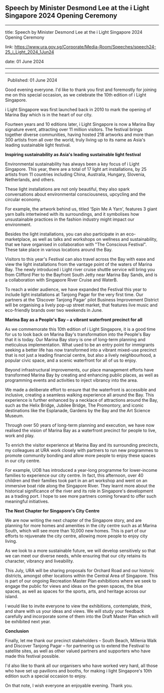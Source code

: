 ## Speech by Minister Desmond Lee at the i Light Singapore 2024 Opening Ceremony
---
title: Speech by Minister Desmond Lee at the i Light Singapore 2024 Opening Ceremony

link: https://www.ura.gov.sg/Corporate/Media-Room/Speeches/speech24-25_i_Light_2024_1Jun24

date: 01 June 2024

---

-----------------------------------------------------------------------------

  Published: 01 June 2024

Good evening everyone. I'd like to thank you first and foremostly for joining me on this special occasion, as we celebrate the 10th edition of i Light Singapore.  
  
i Light Singapore was first launched back in 2010 to mark the opening of Marina Bay which is in the heart of our city.  
  
Fourteen years and 10 editions later, i Light Singapore is now a Marina Bay signature event, attracting over 11 million visitors. The festival brings together diverse communities, having hosted 218 artworks and more than 300 artists from all over the world, truly living up to its name as Asia's leading sustainable light festival.  
  
**Inspiring sustainability as Asia's leading sustainable light festival**  
  
Environmental sustainability has always been a key focus of i Light Singapore. This year, there are a total of 17 light art installations, by 25 artists from 11 countries including China, Australia, Hungary, Slovenia, Netherlands, and others.  
  
These light installations are not only beautiful, they also spark conversations about environmental consciousness, upcycling and the circular economy.  
  
For example, the artwork behind us, titled ‘Spin Me A Yarn', features 3 giant yarn balls intertwined with its surroundings, and it symbolises how unsustainable practices in the fashion industry might impact our environment.  
  
Besides the light installations, you can also participate in an eco-marketplace, as well as talks and workshops on wellness and sustainability, that we have organised in collaboration with "The Conscious Festival". These take place in various locations around the Bay.  
  
Visitors to this year's Festival can also travel across the Bay with ease and view the light installations from the vantage point of the waters of Marina Bay. The newly introduced i Light river cruise shuttle service will bring you from Clifford Pier to the Bayfront South Jetty near Marina Bay Sands, and is a collaboration with Singapore River Cruise and WaterB.  
  
To reach a wider audience, we have expanded the Festival this year to include light installations at Tanjong Pagar for the very first time. Our partners at the ‘Discover Tanjong Pagar' pilot Business Improvement District will be organising a lively pop-up street market, that features live music and eco-friendly brands over two weekends in June.  
  
**Marina Bay as a People's Bay – a vibrant waterfront precinct for all**  
  
As we commemorate this 10th edition of i Light Singapore, it is a good time for us to look back on Marina Bay's transformation into the People's Bay that it is today. Our Marina Bay story is one of long-term planning and meticulous implementation. What used to be an entry point for immigrants seeking a better life has now transformed into a vibrant mixed-use precinct that is not just a leading financial centre, but also a lively neighbourhood, a popular civic space, and a scenic waterfront for all of us to enjoy.  
  
Beyond infrastructural improvements, our place management efforts have transformed Marina Bay by creating and enhancing public places, as well as programming events and activities to inject vibrancy into the area.  
  
We made a deliberate effort to ensure that the waterfront is accessible and inclusive, creating a seamless walking experience all around the Bay. This experience is further enhanced by a necklace of attractions around the Bay, such as the Helix Bridge, Jubilee Bridge, The Promontory, and iconic destinations like the Esplanade, Gardens by the Bay and the Art Science Museum.  
  
Through over 50 years of long-term planning and execution, we have now realised the vision of Marina Bay as a waterfront precinct for people to live, work and play.  
  
To enrich the visitor experience at Marina Bay and its surrounding precincts, my colleagues at URA work closely with partners to run new programmes to promote community bonding and allow more people to enjoy these spaces in our city centre.  
  
For example, UOB has introduced a year-long programme for lower-income families to experience our city centre. In fact, this afternoon, over 40 children and their families took part in an art workshop and went on an immersive boat ride along the Singapore River. They learnt more about the historical significance of the river and its role in Singapore's development as a trading port. I hope to see more partners coming forward to offer such meaningful initiatives.  
  
**The Next Chapter for Singapore's City Centre**  
  
We are now writing the next chapter of the Singapore story, and are planning for more homes and amenities in the city centre such as at Marina South, which will see more than 10,000 new homes. This is part of our efforts to rejuvenate the city centre, allowing more people to enjoy city living.  
  
As we look to a more sustainable future, we will develop sensitively so that we can meet our diverse needs, while ensuring that our city retains its character, vibrancy and liveability.  
  
This July, URA will be sharing proposals for Orchard Road and our historic districts, amongst other locations within the Central Area of Singapore. This is part of our ongoing Recreation Master Plan exhibitions where we seek to engage the public for views and ideas on the green spaces, the blue spaces, as well as spaces for the sports, arts, and heritage across our island.  
  
I would like to invite everyone to view the exhibitions, contemplate, think, and share with us your ideas and views. We will study your feedback carefully and incorporate some of them into the Draft Master Plan which will be exhibited next year.  
  
**Conclusion**  
  
Finally, let me thank our precinct stakeholders – South Beach, Millenia Walk and Discover Tanjong Pagar – for partnering us to extend the Festival to satellite sites, as well as other valued partners and supporters who have made this festival possible.   
  
I'd also like to thank all our organisers who have worked very hard, all those who have set up pavilions and booths, for making i light Singapore's 10th edition such a special occasion to enjoy.  
  
On that note, I wish everyone an enjoyable evening. Thank you.